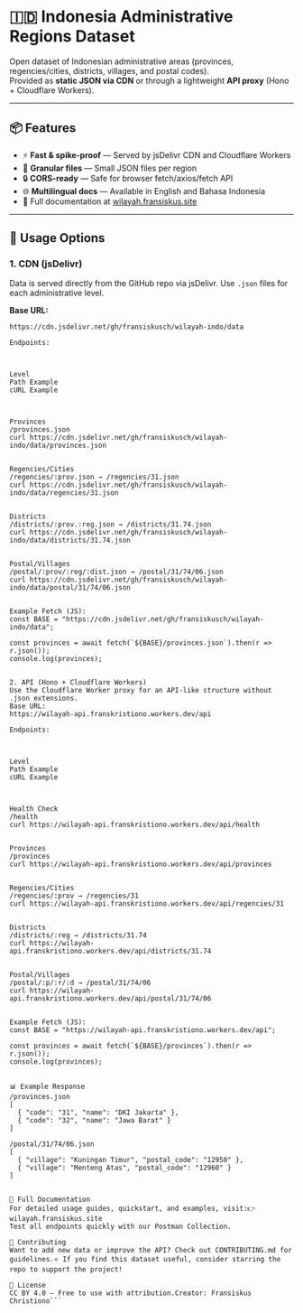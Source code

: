 # 🇮🇩 Indonesia Administrative Regions Dataset

Open dataset of Indonesian administrative areas (provinces, regencies/cities, districts, villages, and postal codes).  
Provided as **static JSON via CDN** or through a lightweight **API proxy** (Hono + Cloudflare Workers).

---

## 📦 Features

- ⚡ **Fast & spike-proof** — Served by jsDelivr CDN and Cloudflare Workers  
- 🧩 **Granular files** — Small JSON files per region  
- 🔒 **CORS-ready** — Safe for browser fetch/axios/fetch API  
- 🌐 **Multilingual docs** — Available in English and Bahasa Indonesia  
- 📖 Full documentation at [wilayah.fransiskus.site](https://wilayah.fransiskus.site)

---

## 🚀 Usage Options

### 1. CDN (jsDelivr)

Data is served directly from the GitHub repo via jsDelivr. Use `.json` files for each administrative level.

**Base URL:**

```plaintext
https://cdn.jsdelivr.net/gh/fransiskusch/wilayah-indo/data

Endpoints:



Level
Path Example
cURL Example



Provinces
/provinces.json
curl https://cdn.jsdelivr.net/gh/fransiskusch/wilayah-indo/data/provinces.json


Regencies/Cities
/regencies/:prov.json → /regencies/31.json
curl https://cdn.jsdelivr.net/gh/fransiskusch/wilayah-indo/data/regencies/31.json


Districts
/districts/:prov.:reg.json → /districts/31.74.json
curl https://cdn.jsdelivr.net/gh/fransiskusch/wilayah-indo/data/districts/31.74.json


Postal/Villages
/postal/:prov/:reg/:dist.json → /postal/31/74/06.json
curl https://cdn.jsdelivr.net/gh/fransiskusch/wilayah-indo/data/postal/31/74/06.json


Example Fetch (JS):
const BASE = "https://cdn.jsdelivr.net/gh/fransiskusch/wilayah-indo/data";

const provinces = await fetch(`${BASE}/provinces.json`).then(r => r.json());
console.log(provinces);


2. API (Hono + Cloudflare Workers)
Use the Cloudflare Worker proxy for an API-like structure without .json extensions.
Base URL:
https://wilayah-api.franskristiono.workers.dev/api

Endpoints:



Level
Path Example
cURL Example



Health Check
/health
curl https://wilayah-api.franskristiono.workers.dev/api/health


Provinces
/provinces
curl https://wilayah-api.franskristiono.workers.dev/api/provinces


Regencies/Cities
/regencies/:prov → /regencies/31
curl https://wilayah-api.franskristiono.workers.dev/api/regencies/31


Districts
/districts/:reg → /districts/31.74
curl https://wilayah-api.franskristiono.workers.dev/api/districts/31.74


Postal/Villages
/postal/:p/:r/:d → /postal/31/74/06
curl https://wilayah-api.franskristiono.workers.dev/api/postal/31/74/06


Example Fetch (JS):
const BASE = "https://wilayah-api.franskristiono.workers.dev/api";

const provinces = await fetch(`${BASE}/provinces`).then(r => r.json());
console.log(provinces);


📊 Example Response
/provinces.json
[
  { "code": "31", "name": "DKI Jakarta" },
  { "code": "32", "name": "Jawa Barat" }
]

/postal/31/74/06.json
[
  { "village": "Kuningan Timur", "postal_code": "12950" },
  { "village": "Menteng Atas", "postal_code": "12960" }
]


📖 Full Documentation
For detailed usage guides, quickstart, and examples, visit:👉 wilayah.fransiskus.site
Test all endpoints quickly with our Postman Collection.

🤝 Contributing
Want to add new data or improve the API? Check out CONTRIBUTING.md for guidelines.⭐ If you find this dataset useful, consider starring the repo to support the project!

📝 License
CC BY 4.0 — Free to use with attribution.Creator: Fransiskus Christiono```
